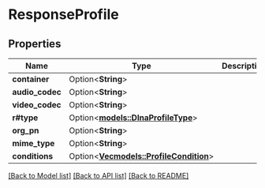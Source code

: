 # ResponseProfile

## Properties

Name | Type | Description | Notes
------------ | ------------- | ------------- | -------------
**container** | Option<**String**> |  | [optional]
**audio_codec** | Option<**String**> |  | [optional]
**video_codec** | Option<**String**> |  | [optional]
**r#type** | Option<[**models::DlnaProfileType**](DlnaProfileType.md)> |  | [optional]
**org_pn** | Option<**String**> |  | [optional]
**mime_type** | Option<**String**> |  | [optional]
**conditions** | Option<[**Vec<models::ProfileCondition>**](ProfileCondition.md)> |  | [optional]

[[Back to Model list]](../README.md#documentation-for-models) [[Back to API list]](../README.md#documentation-for-api-endpoints) [[Back to README]](../README.md)


